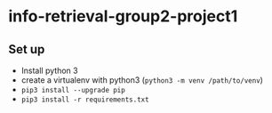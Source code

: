 # info-retrieval-group2-project1

## Set up
- Install python 3
- create a virtualenv with python3 (`python3 -m venv /path/to/venv`)
- `pip3 install --upgrade pip`
- `pip3 install -r requirements.txt`
